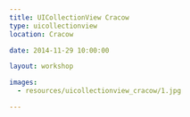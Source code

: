 ```yaml
---
title: UICollectionView Cracow
type: uicollectionview
location: Cracow

date: 2014-11-29 10:00:00

layout: workshop

images:
  - resources/uicollectionview_cracow/1.jpg

---
```


